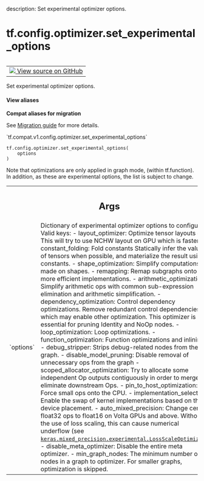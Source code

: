 description: Set experimental optimizer options.

<div itemscope itemtype="http://developers.google.com/ReferenceObject">
<meta itemprop="name" content="tf.config.optimizer.set_experimental_options" />
<meta itemprop="path" content="Stable" />
</div>

# tf.config.optimizer.set_experimental_options

<!-- Insert buttons and diff -->

<table class="tfo-notebook-buttons tfo-api nocontent" align="left">
<td>
  <a target="_blank" href="https://github.com/tensorflow/tensorflow/blob/r2.3/tensorflow/python/framework/config.py#L155-L194">
    <img src="https://www.tensorflow.org/images/GitHub-Mark-32px.png" />
    View source on GitHub
  </a>
</td>
</table>



Set experimental optimizer options.

<section class="expandable">
  <h4 class="showalways">View aliases</h4>
  <p>
<b>Compat aliases for migration</b>
<p>See
<a href="https://www.tensorflow.org/guide/migrate">Migration guide</a> for
more details.</p>
<p>`tf.compat.v1.config.optimizer.set_experimental_options`</p>
</p>
</section>

<pre class="devsite-click-to-copy prettyprint lang-py tfo-signature-link">
<code>tf.config.optimizer.set_experimental_options(
    options
)
</code></pre>



<!-- Placeholder for "Used in" -->

Note that optimizations are only applied in graph mode, (within tf.function).
In addition, as these are experimental options, the list is subject to change.

<!-- Tabular view -->
 <table class="responsive fixed orange">
<colgroup><col width="214px"><col></colgroup>
<tr><th colspan="2"><h2 class="add-link">Args</h2></th></tr>

<tr>
<td>
`options`
</td>
<td>
Dictionary of experimental optimizer options to configure.
Valid keys:
- layout_optimizer: Optimize tensor layouts
e.g. This will try to use NCHW layout on GPU which is faster.
- constant_folding: Fold constants
Statically infer the value of tensors when possible, and materialize the
result using constants.
- shape_optimization: Simplify computations made on shapes.
- remapping: Remap subgraphs onto more efficient implementations.
- arithmetic_optimization: Simplify arithmetic ops with common
sub-expression elimination and arithmetic simplification.
- dependency_optimization: Control dependency optimizations. Remove
redundant control dependencies, which may enable other optimization.
This optimizer is also essential for pruning Identity and NoOp nodes.
- loop_optimization: Loop optimizations.
- function_optimization: Function optimizations and inlining.
- debug_stripper: Strips debug-related nodes from the graph.
- disable_model_pruning: Disable removal of unnecessary ops from the graph
- scoped_allocator_optimization: Try to allocate some independent Op
outputs contiguously in order to merge or eliminate downstream Ops.
- pin_to_host_optimization: Force small ops onto the CPU.
- implementation_selector: Enable the swap of kernel implementations based
on the device placement.
- auto_mixed_precision: Change certain float32 ops to float16 on Volta
GPUs and above. Without the use of loss scaling, this can cause
numerical underflow (see
<a href="../../../tf/keras/mixed_precision/experimental/LossScaleOptimizer.md"><code>keras.mixed_precision.experimental.LossScaleOptimizer</code></a>).
- disable_meta_optimizer: Disable the entire meta optimizer.
- min_graph_nodes: The minimum number of nodes in a graph to optimizer.
For smaller graphs, optimization is skipped.
</td>
</tr>
</table>

